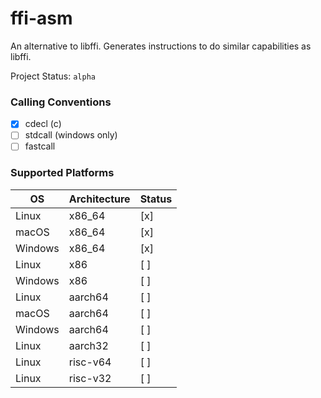 # ffi-asm

An alternative to libffi. Generates instructions to do similar capabilities as libffi.

Project Status: `alpha`

### Calling Conventions
- [x] cdecl (c)
- [ ] stdcall (windows only)
- [ ] fastcall

### Supported Platforms
| OS | Architecture | Status |
|----|--------------|--------|
| Linux | x86_64 | [x] |
| macOS | x86_64 | [x] |
| Windows | x86_64 | [x] |
| Linux | x86 | [ ] |
| Windows | x86 | [ ] |
| Linux | aarch64 | [ ] |
| macOS | aarch64 | [ ] |
| Windows | aarch64 | [ ] |
| Linux | aarch32 | [ ] |
| Linux | risc-v64 | [ ] |
| Linux | risc-v32 | [ ] |
